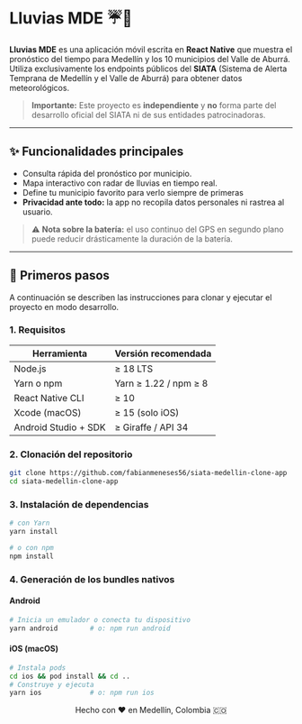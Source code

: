 # Lluvias MDE ☔️📡

**Lluvias MDE** es una aplicación móvil escrita en **React Native** que muestra el pronóstico del tiempo para Medellín y los 10 municipios del Valle de Aburrá. Utiliza exclusivamente los endpoints públicos del **SIATA** (Sistema de Alerta Temprana de Medellín y el Valle de Aburrá) para obtener datos meteorológicos.

> **Importante:** Este proyecto es **independiente** y **no** forma parte del desarrollo oficial del SIATA ni de sus entidades patrocinadoras.

---

## ✨ Funcionalidades principales

- Consulta rápida del pronóstico por municipio.
- Mapa interactivo con radar de lluvias en tiempo real.
- Define tu municipio favorito para verlo siempre de primeras
- **Privacidad ante todo:** la app no recopila datos personales ni rastrea al usuario.

> ⚠️ **Nota sobre la batería:** el uso continuo del GPS en segundo plano puede reducir drásticamente la duración de la batería.

---

## 🚀 Primeros pasos

A continuación se describen las instrucciones para clonar y ejecutar el proyecto en modo desarrollo.

### 1. Requisitos

| Herramienta          | Versión recomendada   |
| -------------------- | --------------------- |
| Node.js              | ≥ 18 LTS              |
| Yarn o npm           | Yarn ≥ 1.22 / npm ≥ 8 |
| React Native CLI     | ≥ 10                  |
| Xcode (macOS)        | ≥ 15 (solo iOS)       |
| Android Studio + SDK | ≥ Giraffe / API 34    |

### 2. Clonación del repositorio

```bash
git clone https://github.com/fabianmeneses56/siata-medellin-clone-app
cd siata-medellin-clone-app
```

### 3. Instalación de dependencias

```bash
# con Yarn
yarn install

# o con npm
npm install
```

### 4. Generación de los bundles nativos

#### Android

```bash
# Inicia un emulador o conecta tu dispositivo
yarn android        # o: npm run android
```

#### iOS (macOS)

```bash
# Instala pods
cd ios && pod install && cd ..
# Construye y ejecuta
yarn ios            # o: npm run ios
```

<div align="center">
  Hecho con ❤️ en Medellín, Colombia 🇨🇴
</div>
